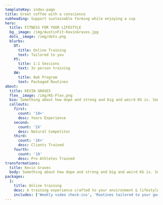 ```yaml
---
templateKey: index-page
title: Great coffee with a conscience
subheading: Support sustainable farming while enjoying a cup
hero:
  title: FITNESS FOR YOUR LIFESTYLE
  bg__image: /img/AustinFit-KevinGraves.jpg
  dots__image: /img/dots.png
  blurbs:
    OT:
      title: Online Training
      text: Tailored to you
    PT:
      title: 1:1 Sessions
      text: In person training
    8W:
      title: 8wk Program
      text: Packaged Routines
about:
  title: KEVIN GRAVES
  flex__image: /img/KG-Flex.png
  bio: Something about how dope and strong and big and weird KG is. Something about how dope and strong and big and weird KG is. Something about how dope and strong and big and weird KG is. Something about how dope and strong and big and weird KG is.
  callouts:
    first:
      count: '10+'
      desc: Years Experience
    second:
      count: '2X'
      desc: Natural Competitor
    third:
      count: '1K+'
      desc: Clients Trained
    fourth:
      count: '18'
      desc: Pro Athletes Trained
transformations:
  title: Kevin Graves
  body: Something about how dope and strong and big and weird KG is. Something about how dope and strong and big and weird KG is. Something about how dope and strong and big and weird KG is.
packages:
  1:
    title: Online training
    desc: A training experience crafted to your environment & lifestyle
    includes: ['Weekly video check-ins', 'Routines tailored to your goals', 'Daily fitness & macro tracking', 'Access to exclusive FB page']
---
```

